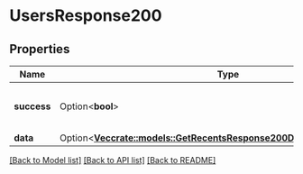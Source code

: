 # UsersResponse200

## Properties

Name | Type | Description | Notes
------------ | ------------- | ------------- | -------------
**success** | Option<**bool**> | If the response is successful or not | [optional]
**data** | Option<[**Vec<crate::models::GetRecentsResponse200DataInnerAnyOf11Data>**](getRecentsResponse200_data_inner_anyOf_11_data.md)> |  | [optional]

[[Back to Model list]](../README.md#documentation-for-models) [[Back to API list]](../README.md#documentation-for-api-endpoints) [[Back to README]](../README.md)


